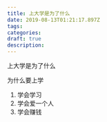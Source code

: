 ```yaml
---
title: 上大学是为了什么 
date: 2019-08-13T01:21:17.897Z
tags: 
categories:
draft: true
description: 
---
```


上大学是为了什么

为什么要上学

1. 学会学习
2. 学会爱一个人
3. 学会赚钱